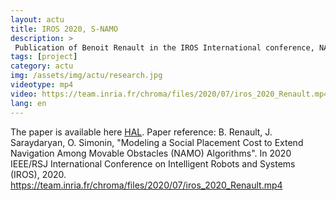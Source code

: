 ```yaml
---
layout: actu
title: IROS 2020, S-NAMO
description: > 
 Publication of Benoit Renault in the IROS International conference, NAMO (NavigationAmong Movable Obstacles) is a domain where robots move objets in order to reach their objectives.This paper, Modeling a Social Placement Cost to Extend NavigationAmong Movable Obstacles (NAMO) Algorithms, intends to optimize object placement choices regarding some social constraints (not in the middle, narrow is worth, not breaking room connectivity).
tags: [project]
category: actu
img: /assets/img/actu/research.jpg
videotype: mp4
video: https://team.inria.fr/chroma/files/2020/07/iros_2020_Renault.mp4
lang: en
---
```

The paper is available here [HAL](https://hal.archives-ouvertes.fr/hal-02912925/document).
Paper reference:
B. Renault, J. Saraydaryan, O. Simonin, "Modeling a Social Placement Cost to Extend Navigation Among Movable Obstacles (NAMO) Algorithms". In 2020 IEEE/RSJ International Conference on Intelligent Robots and Systems (IROS), 2020. https://team.inria.fr/chroma/files/2020/07/iros_2020_Renault.mp4
